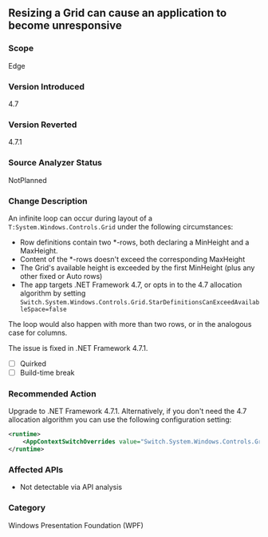## Resizing a Grid can cause an application to become unresponsive

### Scope
Edge

### Version Introduced
4.7

### Version Reverted
4.7.1

### Source Analyzer Status
NotPlanned

### Change Description
An infinite loop can occur during layout of a `T:System.Windows.Controls.Grid` under the following
circumstances:

* Row definitions contain two *-rows, both declaring a MinHeight and a MaxHeight.
* Content of the *-rows doesn't exceed the corresponding MaxHeight
* The Grid's available height is exceeded by the first MinHeight (plus any other fixed or Auto rows)
* The app targets .NET Framework 4.7, or opts in to the 4.7 allocation algorithm by setting
   `Switch.System.Windows.Controls.Grid.StarDefinitionsCanExceedAvailableSpace=false`

The loop would also happen with more than two rows, or in the analogous case for columns.

The issue is fixed in .NET Framework 4.7.1.

- [ ] Quirked
- [ ] Build-time break

### Recommended Action
Upgrade to .NET Framework 4.7.1.  Alternatively, if you don't need the 4.7 allocation algorithm
you can use the following configuration setting:

```xml
<runtime>
    <AppContextSwitchOverrides value="Switch.System.Windows.Controls.Grid.StarDefinitionsCanExceedAvailableSpace=true" />
</runtime>
```

### Affected APIs
 * Not detectable via API analysis

### Category
Windows Presentation Foundation (WPF)

<!--
    ### Original Bug
    442027
-->


